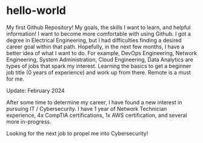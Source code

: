 # hello-world
My first Github Repository! My goals, the skills I want to learn, and helpful information! 
I want to become more comfortable with using Github. I got a degree in Electrical Engineering, but I had difficulties finding a 
desired career goal within that path. Hopefully, in the next few months, I have a better idea of what I want to do. For example, DevOps Engineering, Network Engineering, System Administration, Cloud Engineering, Data Analytics are types of jobs that spark my interest. 
Learning the basics to get a beginner job title (0 years of experience) and work up from there. Remote is a must for me. 

Update: February 2024

After some time to determine my career, I have found a new interest in pursuing IT / Cybersecurity. I have 1 year of Network Technician experience, 4x CompTIA certifications, 1x AWS certification, and several more in-progress. 

Looking for the next job to propel me into Cybersecurity! 
